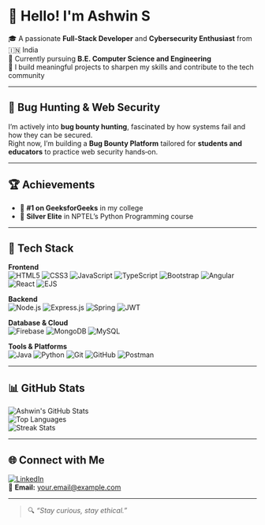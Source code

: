 # 👋 Hello! I'm Ashwin S

🎓 A passionate **Full-Stack Developer** and **Cybersecurity Enthusiast** from 🇮🇳 India  
🎯 Currently pursuing **B.E. Computer Science and Engineering**  
🚀 I build meaningful projects to sharpen my skills and contribute to the tech community

---

## 🔐 Bug Hunting & Web Security

I’m actively into **bug bounty hunting**, fascinated by how systems fail and how they can be secured.  
Right now, I’m building a **Bug Bounty Platform** tailored for **students and educators** to practice web security hands‑on.

---

## 🏆 Achievements

- 🥇 **#1 on GeeksforGeeks** in my college  
- 🥈 **Silver Elite** in NPTEL’s Python Programming course

---

## 💼 Tech Stack

**Frontend**  
![HTML5](https://img.shields.io/badge/-HTML5-E34F26?style=flat&logo=html5)
![CSS3](https://img.shields.io/badge/-CSS3-1572B6?style=flat&logo=css3)
![JavaScript](https://img.shields.io/badge/-JavaScript-F7DF1E?style=flat&logo=javascript)
![TypeScript](https://img.shields.io/badge/-TypeScript-3178C6?style=flat&logo=typescript)
![Bootstrap](https://img.shields.io/badge/-Bootstrap-563D7C?style=flat&logo=bootstrap)
![Angular](https://img.shields.io/badge/-Angular-DD0031?style=flat&logo=angular)
![React](https://img.shields.io/badge/-React-61DAFB?style=flat&logo=react)
![EJS](https://img.shields.io/badge/-EJS-3178C6?style=flat)

**Backend**  
![Node.js](https://img.shields.io/badge/-Node.js-339933?style=flat&logo=node.js)
![Express.js](https://img.shields.io/badge/-Express.js-000000?style=flat&logo=express)
![Spring](https://img.shields.io/badge/-Spring-6DB33F?style=flat&logo=spring)
![JWT](https://img.shields.io/badge/-JWT-000000?style=flat&logo=jsonwebtokens)

**Database & Cloud**  
![Firebase](https://img.shields.io/badge/-Firebase-FFCA28?style=flat&logo=firebase)
![MongoDB](https://img.shields.io/badge/-MongoDB-47A248?style=flat&logo=mongodb)
![MySQL](https://img.shields.io/badge/-MySQL-4479A1?style=flat&logo=mysql)

**Tools & Platforms**  
![Java](https://img.shields.io/badge/-Java-007396?style=flat&logo=java)
![Python](https://img.shields.io/badge/-Python-3776AB?style=flat&logo=python)
![Git](https://img.shields.io/badge/-Git-F05032?style=flat&logo=git)
![GitHub](https://img.shields.io/badge/-GitHub-181717?style=flat&logo=github)
![Postman](https://img.shields.io/badge/-Postman-FF6C37?style=flat&logo=postman)

---

## 📊 GitHub Stats

![Ashwin's GitHub Stats](https://github-readme-stats.vercel.app/api?username=Ashwin-22082004&show_icons=true&theme=dark&count_private=true)  
![Top Languages](https://github-readme-stats.vercel.app/api/top-langs/?username=Ashwin-22082004&layout=compact&theme=dark)  
![Streak Stats](https://github-readme-stats.vercel.app/api/streak-stats?user=Ashwin-22082004&theme=dark)

---

## 🌐 Connect with Me

[![LinkedIn](https://img.shields.io/badge/-LinkedIn-blue?style=flat&logo=linkedin)](https://www.linkedin.com/in/your-linkedin-url)  
📧 **Email:** your.email@example.com

---

> 🔍 _“Stay curious, stay ethical.”_
